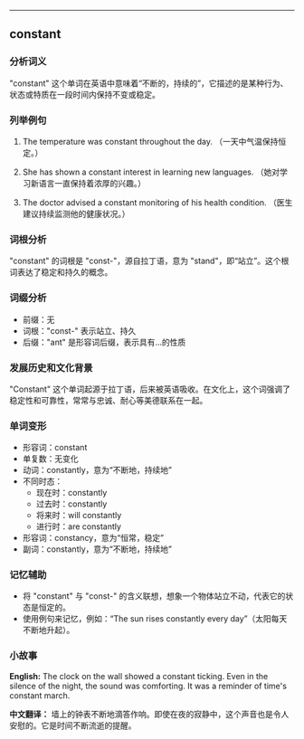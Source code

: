 
---------------
## constant
### 分析词义
"constant" 这个单词在英语中意味着“不断的，持续的”，它描述的是某种行为、状态或特质在一段时间内保持不变或稳定。

### 列举例句
1. The temperature was constant throughout the day.
   （一天中气温保持恒定。）

2. She has shown a constant interest in learning new languages.
   （她对学习新语言一直保持着浓厚的兴趣。）

3. The doctor advised a constant monitoring of his health condition.
   （医生建议持续监测他的健康状况。）

### 词根分析
"constant" 的词根是 "const-"，源自拉丁语，意为 "stand"，即“站立”。这个根词表达了稳定和持久的概念。

### 词缀分析
- 前缀：无
- 词根："const-" 表示站立、持久
- 后缀："ant" 是形容词后缀，表示具有...的性质

### 发展历史和文化背景
"Constant" 这个单词起源于拉丁语，后来被英语吸收。在文化上，这个词强调了稳定性和可靠性，常常与忠诚、耐心等美德联系在一起。

### 单词变形
- 形容词：constant
- 单复数：无变化
- 动词：constantly，意为“不断地，持续地”
- 不同时态：
  - 现在时：constantly
  - 过去时：constantly
  - 将来时：will constantly
  - 进行时：are constantly
- 形容词：constancy，意为“恒常，稳定”
- 副词：constantly，意为“不断地，持续地”

### 记忆辅助
- 将 "constant" 与 "const-" 的含义联想，想象一个物体站立不动，代表它的状态是恒定的。
- 使用例句来记忆，例如：“The sun rises constantly every day”（太阳每天不断地升起）。

### 小故事
**English:**
The clock on the wall showed a constant ticking. Even in the silence of the night, the sound was comforting. It was a reminder of time's constant march.

**中文翻译：**
墙上的钟表不断地滴答作响。即使在夜的寂静中，这个声音也是令人安慰的。它是时间不断流逝的提醒。

